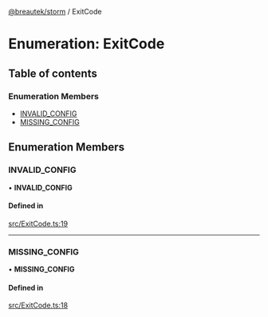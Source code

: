 [@breautek/storm](../README.md) / ExitCode

# Enumeration: ExitCode

## Table of contents

### Enumeration Members

- [INVALID\_CONFIG](ExitCode.md#invalid_config)
- [MISSING\_CONFIG](ExitCode.md#missing_config)

## Enumeration Members

### INVALID\_CONFIG

• **INVALID\_CONFIG**

#### Defined in

[src/ExitCode.ts:19](https://github.com/breautek/storm/blob/3ad3438/src/ExitCode.ts#L19)

___

### MISSING\_CONFIG

• **MISSING\_CONFIG**

#### Defined in

[src/ExitCode.ts:18](https://github.com/breautek/storm/blob/3ad3438/src/ExitCode.ts#L18)
